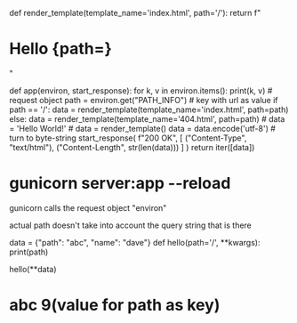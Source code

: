 
def render_template(template_name='index.html', path='/'):
    return f"<h1>Hello {path=}</h1>"


def app(environ, start_response):
    for k, v in environ.items():
        print(k, v) # request object
    path = environ.get("PATH_INFO") # key with url as value
    if path == '/':
        data = render_template(template_name='index.html', path=path)
    else:
        data = render_template(template_name='404.html', path=path)
    # data = 'Hello World!'
    # data = render_template()
    data = data.encode('utf-8') # turn to byte-string
    start_response(
        f"200 OK", [
            ("Content-Type", "text/html"),
            ("Content-Length", str(len(data)))
        ]
    )
    return iter([data])


# gunicorn server:app --reload

gunicorn calls the request object "environ"

actual path doesn't take into account the query string that is there


data = {"path": "abc", "name": "dave"}
def hello(path='/', **kwargs):
    print(path)

hello(**data)
# abc 9(value for path as key)